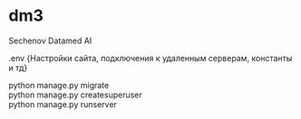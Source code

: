 # dm3
Sechenov Datamed AI

.env {Настройки сайта, подключения к удаленным серверам, константы и тд}

python manage.py migrate <br />
python manage.py createsuperuser <br />
python manage.py runserver <br />
